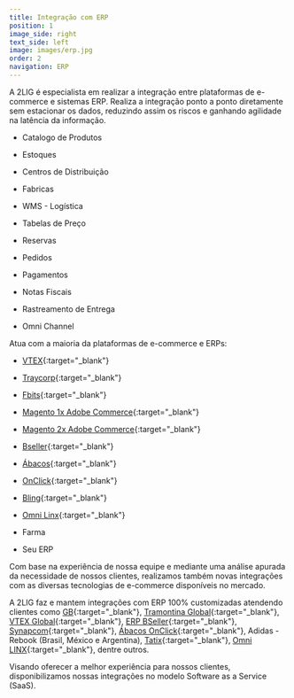 ```yaml
---
title: Integração com ERP
position: 1
image_side: right
text_side: left
image: images/erp.jpg
order: 2
navigation: ERP
---
```


A 2LIG é especialista em realizar a integração entre plataformas de e-commerce e sistemas ERP. Realiza a integração ponto a ponto diretamente sem estacionar os dados, reduzindo assim os riscos e ganhando agilidade na latência da informação.

* Catalogo de Produtos

* Estoques

* Centros de Distribuição

* Fabricas

* WMS - Logística

* Tabelas de Preço

* Reservas

* Pedidos

* Pagamentos

* Notas Fiscais

* Rastreamento de Entrega

* Omni Channel

Atua com a maioria da plataformas de e-commerce e ERPs:

* [VTEX](http://vtex.com){:target="_blank"}

* [Traycorp](http://www.traycorp.com.br){:target="_blank"}

* [Fbits](http://www.traycorp.com.br){:target="_blank"}

* [Magento 1x Adobe Commerce](http://magento.com){:target="_blank"}

* [Magento 2x Adobe Commerce](http://magento.com){:target="_blank"}

* [Bseller](http://bseller.com.br){:target="_blank"}

* [Ábacos](http://onclick.com.br){:target="_blank"}

* [OnClick](http://onclick.com.br){:target="_blank"}

* [Bling](http://www.bling.com.br){:target="_blank"}

* [Omni Linx](http://www.linx.com.br){:target="_blank"}

* Farma

* Seu ERP

Com base na experiência de nossa equipe e mediante uma análise apurada da necessidade de nossos clientes, realizamos também novas integrações com as diversas tecnologias de e-commerce disponíveis no mercado.

A 2LIG faz e mantem integrações com ERP 100% customizadas atendendo clientes como [GB](http://boticario.com.br){:target="_blank"}, [Tramontina Global](http://tramontina.com){:target="_blank"}, [VTEX Global](http://vtex.com){:target="_blank"}, [ERP BSeller](http://bseller.com.br){:target="_blank"}, [Synapcom](http://www.synapcom.com.br){:target="_blank"}, [Ábacos OnClick](http://onclick.com.br){:target="_blank"}, Adidas - Rebook (Brasil, México e Argentina), [Tatix](http://www.tatix.com.br){:target="_blank"}, [Omni LINX](http://www.linx.com.br){:target="_blank"}, dentre outros.

Visando oferecer a melhor experiência para nossos clientes, disponibilizamos nossas integrações no modelo Software as a Service (SaaS).
